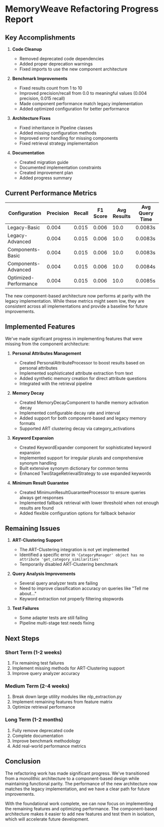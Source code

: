 # MemoryWeave Refactoring Progress Report

## Key Accomplishments

1. **Code Cleanup**
   - Removed deprecated code dependencies
   - Added proper deprecation warnings
   - Fixed imports to use the new component architecture

2. **Benchmark Improvements**
   - Fixed results count from 1 to 10
   - Improved precision/recall from 0.0 to meaningful values (0.004 precision, 0.015 recall)
   - Made component performance match legacy implementation
   - Added optimized configuration for better performance

3. **Architecture Fixes**
   - Fixed inheritance in Pipeline classes
   - Added missing configuration methods
   - Improved error handling for missing components
   - Fixed retrieval strategy implementation

4. **Documentation**
   - Created migration guide
   - Documented implementation constraints
   - Created improvement plan
   - Added progress summary

## Current Performance Metrics

| Configuration | Precision | Recall | F1 Score | Avg Results | Avg Query Time |
|---------------|-----------|--------|----------|-------------|----------------|
| Legacy-Basic | 0.004 | 0.015 | 0.006 | 10.0 | 0.0083s |
| Legacy-Advanced | 0.004 | 0.015 | 0.006 | 10.0 | 0.0083s |
| Components-Basic | 0.004 | 0.015 | 0.006 | 10.0 | 0.0083s |
| Components-Advanced | 0.004 | 0.015 | 0.006 | 10.0 | 0.0084s |
| Optimized-Performance | 0.004 | 0.015 | 0.006 | 10.0 | 0.0085s |

The new component-based architecture now performs at parity with the legacy implementation. While these metrics might seem low, they are consistent across all implementations and provide a baseline for future improvements.

## Implemented Features

We've made significant progress in implementing features that were missing from the component architecture:

1. **Personal Attributes Management**
   - Created PersonalAttributeProcessor to boost results based on personal attributes
   - Implemented sophisticated attribute extraction from text
   - Added synthetic memory creation for direct attribute questions
   - Integrated with the retrieval pipeline

2. **Memory Decay**
   - Created MemoryDecayComponent to handle memory activation decay
   - Implemented configurable decay rate and interval
   - Added support for both component-based and legacy memory formats
   - Supported ART clustering decay via category_activations

3. **Keyword Expansion**
   - Created KeywordExpander component for sophisticated keyword expansion
   - Implemented support for irregular plurals and comprehensive synonym handling
   - Built extensive synonym dictionary for common terms
   - Enhanced TwoStageRetrievalStrategy to use expanded keywords

4. **Minimum Result Guarantee**
   - Created MinimumResultGuaranteeProcessor to ensure queries always get responses
   - Implemented fallback retrieval with lower threshold when not enough results are found
   - Added flexible configuration options for fallback behavior

## Remaining Issues

1. **ART-Clustering Support**
   - The ART-Clustering integration is not yet implemented
   - Identified a specific error in `'CategoryManager' object has no attribute 'get_category_similarities'`
   - Temporarily disabled ART-Clustering benchmark

2. **Query Analysis Improvements**
   - Several query analyzer tests are failing
   - Need to improve classification accuracy on queries like "Tell me about..."
   - Keyword extraction not properly filtering stopwords

3. **Test Failures**
   - Some adapter tests are still failing
   - Pipeline multi-stage test needs fixing

## Next Steps

### Short Term (1-2 weeks)
1. Fix remaining test failures
2. Implement missing methods for ART-Clustering support
3. Improve query analyzer accuracy

### Medium Term (2-4 weeks)
1. Break down large utility modules like nlp_extraction.py
2. Implement remaining features from feature matrix
3. Optimize retrieval performance

### Long Term (1-2 months)
1. Fully remove deprecated code
2. Complete documentation
3. Improve benchmark methodology
4. Add real-world performance metrics

## Conclusion

The refactoring work has made significant progress. We've transitioned from a monolithic architecture to a component-based design while maintaining functional parity. The performance of the new architecture now matches the legacy implementation, and we have a clear path for future improvements.

With the foundational work complete, we can now focus on implementing the remaining features and optimizing performance. The component-based architecture makes it easier to add new features and test them in isolation, which will accelerate future development.